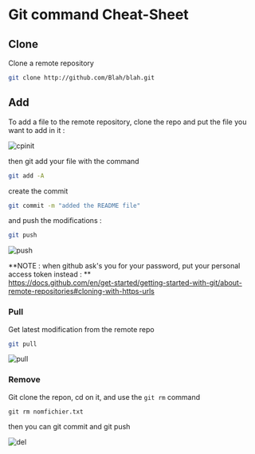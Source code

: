 # Git command Cheat-Sheet

## Clone
Clone a remote repository
```bash
git clone http://github.com/Blah/blah.git
```

## Add
To add a file to the remote repository, clone the repo and put the file you want to add in it :

![cpinit](https://user-images.githubusercontent.com/106782577/203600915-9263db5e-e1f8-453f-9080-299aa7314c14.png)

then git add your file with the command
```bash
git add -A
```

create the commit 
```bash
git commit -m "added the README file"
```

and push the modifications :
```bash
git push
```
![push](https://user-images.githubusercontent.com/106782577/203605233-7f7e144c-fa33-4bb2-a23e-d1ab58c66d32.png)



**NOTE : when github ask's you for your password, put your personal access token instead : **     
https://docs.github.com/en/get-started/getting-started-with-git/about-remote-repositories#cloning-with-https-urls


### Pull

Get latest modification from the remote repo
```bash
git pull
```

![pull](https://user-images.githubusercontent.com/106782577/203603859-0359b738-c98b-412b-b27b-7bff2a300206.png)


### Remove

Git clone the repon, cd on it, and use the `git rm` command
```
git rm nomfichier.txt
```

then you can git commit and git push

![del](https://user-images.githubusercontent.com/106782577/203604717-af431a01-5645-472e-9071-39761e6761b8.png)



